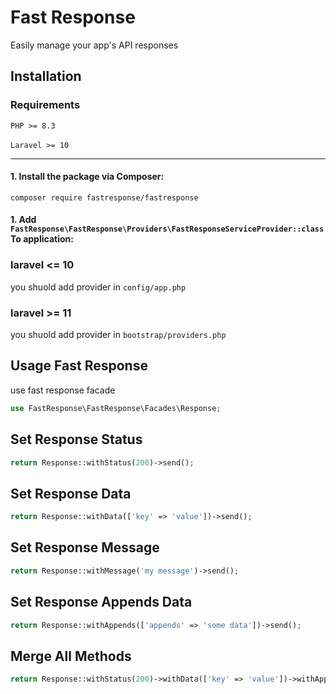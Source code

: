 # Fast Response

<p>Easily manage your app's API responses</p>

## Installation

### Requirements

`PHP >= 8.3`
<br>
<br>
`Laravel >= 10`

---

#### 1. Install the package via Composer:

```
composer require fastresponse/fastresponse
```

#### 1. Add `FastResponse\FastResponse\Providers\FastResponseServiceProvider::class` To application:

### laravel <= 10

you shuold add provider in `config/app.php`

### laravel >= 11

you shuold add provider in `bootstrap/providers.php`

## Usage Fast Response

use fast response facade

```php
use FastResponse\FastResponse\Facades\Response;
```

## Set Response Status

```php
return Response::withStatus(200)->send();
```

## Set Response Data

```php
return Response::withData(['key' => 'value'])->send();
```

## Set Response Message

```php
return Response::withMessage('my message')->send();
```

## Set Response Appends Data

```php
return Response::withAppends(['appends' => 'some data'])->send();
```

## Merge All Methods

```php
return Response::withStatus(200)->withData(['key' => 'value'])->withAppends(['user' => ['id' => 1, 'email' => 'email@email.com']])->withMessage('response message')->send();
```